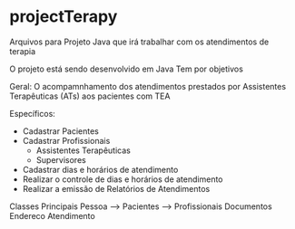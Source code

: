 # projectTerapy
Arquivos para Projeto Java que irá trabalhar com os atendimentos de terapia 

O projeto está sendo desenvolvido em Java
Tem por objetivos

Geral:
O acompamnhamento dos atendimentos prestados por Assistentes Terapêuticas (ATs) aos pacientes com TEA

Específicos:
- Cadastrar Pacientes
- Cadastrar Profissionais
    - Assistentes Terapêuticas
    - Supervisores
- Cadastrar dias e horários de atendimento
- Realizar o controle de dias e horários de atendimento
- Realizar a emissão de Relatórios de Atendimentos

Classes Principais
Pessoa 
    --> Pacientes
    --> Profissionais
Documentos
Endereco
Atendimento
